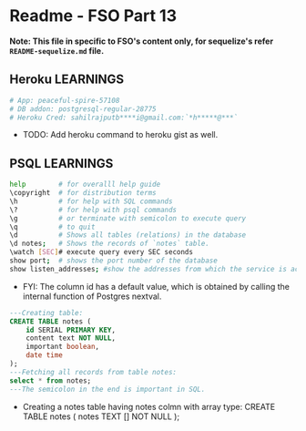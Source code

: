 # Readme - FSO Part 13

**Note: This file in specific to FSO's content only, for sequelize's refer `README-sequelize.md` file.**

## Heroku LEARNINGS

```bash
# App: peaceful-spire-57108
# DB addon: postgresql-regular-28775
# Heroku Cred: sahilrajputb****i@gmail.com:`*h*****@***`
```

- TODO: Add heroku command to heroku gist as well.

## PSQL LEARNINGS

```bash
help        # for overalll help guide
\copyright  # for distribution terms
\h          # for help with SQL commands
\?          # for help with psql commands
\g          # or terminate with semicolon to execute query
\q          # to quit
\d          # Shows all tables (relations) in the database
\d notes;   # Shows the records of `notes` table.
\watch [SEC]# execute query every SEC seconds
show port;  # shows the port number of the database
show listen_addresses; #show the addresses from which the service is accessible. src: https://serverfault.com/a/573327
```

- FYI: The column id has a default value, which is obtained by calling the internal function of Postgres nextval.

```sql
---Creating table:
CREATE TABLE notes (
    id SERIAL PRIMARY KEY,
    content text NOT NULL,
    important boolean,
    date time
);
---Fetching all records from table notes:
select * from notes;
---The semicolon in the end is important in SQL.
```

- Creating a notes table having notes colmn with array type:
CREATE TABLE notes (
    notes TEXT [] NOT NULL
);
